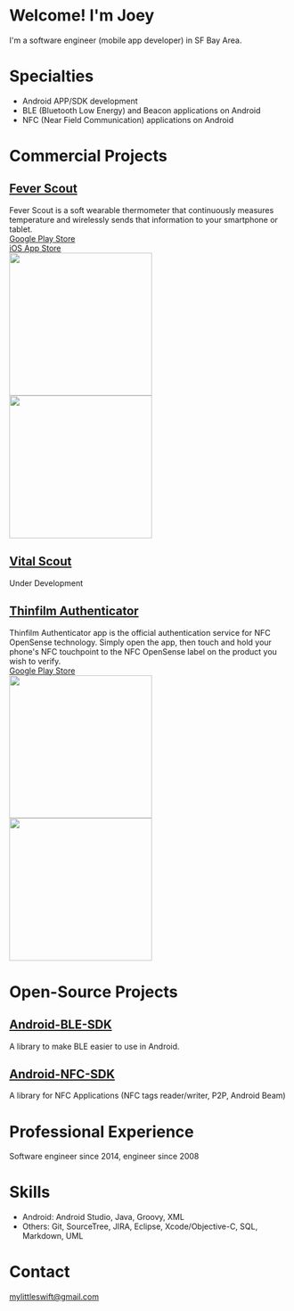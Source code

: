 # Welcome! I'm Joey

I'm a software engineer (mobile app developer) in SF Bay Area.

# Specialties
* Android APP/SDK development
* BLE (Bluetooth Low Energy) and Beacon applications on Android
* NFC (Near Field Communication) applications on Android

# Commercial Projects

[Fever Scout](https://feverscout.com)<br />
---------------------------------------------
Fever Scout is a soft wearable thermometer that continuously measures temperature and wirelessly sends that information to your smartphone or tablet.<br />
[Google Play Store](https://play.google.com/store/apps/details?id=com.vivalnk.feverscout&hl=en)<br />
[iOS App Store](https://itunes.apple.com/us/app/fever-scout/id1095852565?mt=8)<br />
<img src="http://a3.mzstatic.com/us/r30/Purple71/v4/10/76/7e/10767ee2-2f94-bb0e-e215-9d109b267fa1/screen696x696.jpeg" width="256">  <img src="http://a5.mzstatic.com/us/r30/Purple71/v4/1d/74/81/1d7481ab-a09b-2214-20af-005da9624775/screen696x696.jpeg" width="256">

[Vital Scout](https://Vitalscout.com)<br />
--------------------------------------------
Under Development


[Thinfilm Authenticator](http://thinfilm.no/products-nfc-solutions/)<br />
---------------------------------------------------------------------------
Thinfilm Authenticator app is the official authentication service for NFC OpenSense technology. Simply open the app, then touch and hold your phone's NFC touchpoint to the NFC OpenSense label on the product you wish to verify.<br />
[Google Play Store](https://play.google.com/store/apps/details?id=no.thinfilm.opensenseauth&hl=en)<br />
<img src="https://lh3.googleusercontent.com/M4IoV2J4kVM0GJJXCQrm3snCDMwte8ttljxESmWq8FFR14Jy8eCzesv9IvlLErxvIeY=h900" width="256"> <img src="https://lh3.googleusercontent.com/EVLUPhjh7QGa0Akm76rOptr540SV3apgXEpqnR9p9vhVzQYlwfMbr39IqYM7EecxrA=h900" width="256">


# Open-Source Projects

[Android-BLE-SDK](https://github.com/Mylittleswift/Android-BLE-SDK/)
--------------------------------------------------------------------------
A library to make BLE easier to use in Android.<br />


[Android-NFC-SDK](https://github.com/Mylittleswift/Android-NFC-SDK/)
-------------------------------------------------------------------------
A library for NFC Applications (NFC tags reader/writer, P2P, Android Beam)<br />


# Professional Experience
Software engineer since 2014, engineer since 2008

# Skills
* Android: Android Studio, Java, Groovy, XML
* Others: Git, SourceTree, JIRA, Eclipse, Xcode/Objective-C, SQL, Markdown, UML 

# Contact
<mylittleswift@gmail.com>
